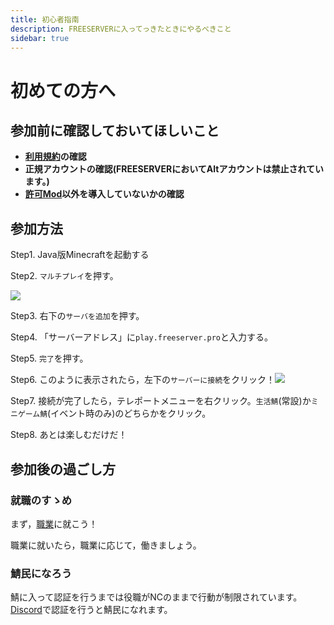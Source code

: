 ```yaml
---
title: 初心者指南
description: FREESERVERに入ってっきたときにやるべきこと
sidebar: true
---
```

# 初めての方へ
## 参加前に確認しておいてほしいこと
- **[利用規約](terms/index)の確認**
- **正規アカウントの確認(FREESERVERにおいてAltアカウントは禁止されています。)**
- **[許可Mod](allow-mods)以外を導入していないかの確認**
## 参加方法
Step1. Java版Minecraftを起動する

Step2. `マルチプレイ`を押す。

![](https://i.imgur.com/UJfPHHY.png) 

Step3. 右下の`サーバを追加`を押す。

Step4. 「サーバーアドレス」に`play.freeserver.pro`と入力する。

Step5. `完了`を押す。

Step6. このように表示されたら，左下の`サーバーに接続`をクリック！![](https://i.imgur.com/sQrrRwb.png) <br>

Step7. 接続が完了したら，テレポートメニューを右クリック。`生活鯖`(常設)か`ミニゲーム鯖`(イベント時のみ)のどちらかをクリック。

Step8. あとは楽しむだけだ！

## 参加後の過ごし方

### 就職のすゝめ

まず，[職業](plugin/jobs)に就こう！

職業に就いたら，職業に応じて，働きましょう。

### 鯖民になろう

鯖に入って認証を行うまでは役職がNCのままで行動が制限されています。
[Discord](/discord)で認証を行うと鯖民になれます。
